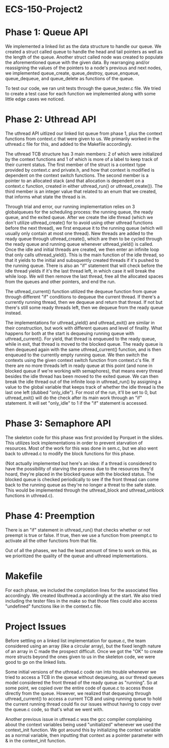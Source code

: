 # ECS-150-Project2

# Phase 1: Queue API
We implemented a linked list as the data structure to handle our queue. We
created a struct called queue to handle the head and tail pointers as well as
the length of the queue. Another struct called node was created to populate the
aforementioned queue with the given data. By rearranging and/or reassigning the
values of the pointers to a node's previous and next nodes, we
implemented queue_create, queue_destroy, queue_enqueue, queue_dequeue, and
queue_delete as functions of the queue.

To test our code, we ran unit tests through the queue_tester.c file. We
tried to create a test case for each function we implemented along with
some little edge cases we noticed.

# Phase 2: Uthread API
The uthread API uitlized our linked list queue from phase 1, plus the context
functions from context.c that were given to us. We primarily worked in the
uthread.c file for this, and added to the Makefile accordingly.

The uthread TCB structure has 3 main members: 2 of which were initialized by the
context functions and 1 of which is more of a label to keep track of their
current status. The first member of the struct is a context type provided by
context.c and private.h, and how that context is modified is dependent on the
context switch functions. The second member is a pointer to an allocated stack
(and that allocation is dependent on a context.c function, created in either
uthread_run() or uthread_create()). The third member is an integer value that
related to an enum that we created, that informs what state the thread is in.

Through trial and error, our running implementation relies on 3 globalqueues 
for the scheduling process: the running queue, the ready queue, and the exited
queue. After we create the idle thread (which we don't utilize uthread_create()
for to avoid using other uthread functions before the next thread), we first 
enqueue it to the running queue (which will usually only contain at most one 
thread).  New threads are added to the ready queue through uthread_create(), 
which are then to be cycled through the ready queue and running queue whenever 
uthread_yield() is called. Once the idle and initial threads are created, we
then enter an infinite loop that only calls uthread_yield(). This is the main 
function of the idle thread, so that it yields to the initial and subsquently
created threads if it's pushed to the running queue. There is also an "if" 
statement that will check before the idle thread yields if it's the last thread
left, in which case it will break the while loop. We will then remove the last
thread, free all the allocated spaces from the queues and other pointers, and
end the run.

The uthread_current() function utilized the dequeue function from queue through
different "if" conditions to dequeue the current thread. If there's a currently 
running thread, then we dequeue and return that thread. If not but there's still
some ready threads left, then we dequeue from the ready queue instead.

The implementations for uthread_yield() and uthread_exit() are similar in their
construction, but work with different queues and level of finality. What happens
for both at the start is dequeuing running queue with uthread_current(). For 
yield, that thread is enqueued to the ready queue, while in exit, that thread is
moved to the blocked queue. The ready queue is then dequeued again with the same
uthread_current() function, and is then enqueued to the currently empty running
queue. We then switch the contexts using the given context switch function from
context.c's file. If there are no more threads left in ready queue at this point
(and none in blocked queue if we're working with semaphores), that means every 
thread besides the idle thread has been moved to the exited queue. We can then 
break the idle thread out of the infinite loop in uthread_run() by assigning a 
value to the global variable that keeps track of whether the idle thread is the 
last one left (dubbed "only_idle"). For most of the run, it'll be set to 0, but 
uthread_exit() will do the check after its main work through an "if" statement.
It will set "only_idle" to 1 if the "if" statement is accessed.

# Phase 3: Semaphore API
The skeleton code for this phase was first provided by Porquet in the slides.
This utilizes lock implementations in order to prevent starvation of resources.
Most of the work for this was done in sem.c, but we also went back to uthread.c
to modify the block functions for this phase.

(Not actually implemented but here's an idea: if a thread is considered to have
the possibility of starving the process due to the resources they'd hoard,
they're placed in the blocked queue with the blocked status. The blocked queue
is checked periodically to see if the front thread can come back to the running
queue as they're no longer a threat to the safe state. This would be implemented
through the uthread_block and uthread_unblock functions in uthread.c).

# Phase 4: Preemption
There is an "if" statement in uthread_run() that checks whether or not preempt
is true or false. If true, then we use a function from preempt.c to activate 
all the other functions from that file.

Out of all the phases, we had the least amount of time to work on this, as we 
prioritized the quality of the queue and uthread implementations.

# Makefile
For each phase, we included the compilation lines for the associated files
accordingly. We created libuthread.a accordingly at the start. We also tried
including the tester files in the make so that those files could also access 
"undefined" functions like in the context.c file.

# Project Issues
Before settling on a linked list implementation for queue.c, the team considered
using an array (like a circular array), but the fixed length nature of an array 
in C made the prospect difficult. Once we got the "OK" to create more structs 
beyond the ones given to us in the skeleton code, we were good to go on the 
linked lists.

Some initial versions of the uthread.c code ran into trouble whenever we tried 
to access a TCB in the queue without dequeuing, as our thread queues model
considered the front thread of the ready queue as "running". So at some point, we 
copied over the entire code of queue.c to access those directly from the queue.
However, we realized that dequeuing through uthread_current() to access a current
TCB and using running queue to hold the current running thread could fix our 
issues without having to copy over the queue.c code, so that's what we went with.

Another previous issue in uthread.c was the gcc compiler complaining about the 
context variables being used "unitialized" whenever we used the context_init 
function. We got around this by initializing the context variable as a normal 
variable, then inputting that context as a pointer parameter with & in the 
context_init function.
